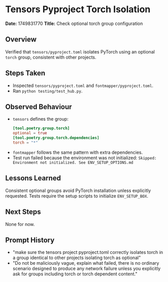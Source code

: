 # Tensors Pyproject Torch Isolation

**Date:** 1749831770
**Title:** Check optional torch group configuration

## Overview
Verified that `tensors/pyproject.toml` isolates PyTorch using an optional `torch` group, consistent with other projects.

## Steps Taken
- Inspected `tensors/pyproject.toml` and `fontmapper/pyproject.toml`.
- Ran `python testing/test_hub.py`.

## Observed Behaviour
- `tensors` defines the group:
  ```toml
  [tool.poetry.group.torch]
  optional = true
  [tool.poetry.group.torch.dependencies]
  torch = "*"
  ```
- `fontmapper` follows the same pattern with extra dependencies.
- Test run failed because the environment was not initialized:
  ``Skipped: Environment not initialized. See ENV_SETUP_OPTIONS.md``

## Lessons Learned
Consistent optional groups avoid PyTorch installation unless explicitly requested.
Tests require the setup scripts to initialize `ENV_SETUP_BOX`.

## Next Steps
None for now.

## Prompt History
- "make sure the tensors project pyproject.toml correctly isolates torch in a group identical to other projects isolating torch as optional"
- "Do not be maliciously vague, explain what failed, there is no ordinary scenario designed to produce any network failure unless you explicitly ask for groups including torch or torch dependent content."
